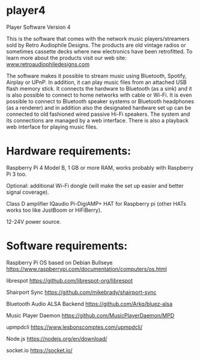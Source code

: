 # player4
Player Software Version 4

This is the software that comes with the network music players/streamers sold by Retro Audiophile Designs. The products are old vintage radios or sometimes cassette decks where new electronics have been retrofitted. To learn more about the products visit our web site: www.retroaudiophiledesigns.com

The software makes it possible to stream music using Bluetooth, Spotify, Airplay or UPnP. In addition, it can play music files from an attached USB flash memory stick. It connects the hardware to Bluetooth (as a sink) and it is also possible to connect to home networks with cable or Wi-Fi. It is even possible to connect to Bluetooth speaker systems or Bluetooth headphones (as a renderer) and in addition also the designated hardware set up can be connected to old fashioned wired passive Hi-Fi speakers. The system and its connections are managed by a web interface. There is also a playback web interface for playing music files.



Hardware requirements:
=====================
Raspberry Pi 4 Model B, 1 GB or more RAM, works probably with Raspberry Pi 3 too.

Optional: additional Wi-Fi dongle (will make the set up easier and better signal coverage).

Class D amplifier IQaudio Pi-DigiAMP+ HAT for Raspberry pi (other HATs works too like JustBoom or HiFiBerry).

12-24V power source.

Software requirements:
=====================

Raspberry Pi OS based on Debian Bullseye https://www.raspberrypi.com/documentation/computers/os.html

librespot https://github.com/librespot-org/librespot

Shairport Sync https://github.com/mikebrady/shairport-sync

Bluetooth Audio ALSA Backend https://github.com/Arkq/bluez-alsa

Music Player Daemon https://github.com/MusicPlayerDaemon/MPD

upmpdcli https://www.lesbonscomptes.com/upmpdcli/

Node.js https://nodejs.org/en/download/

socket.io https://socket.io/




